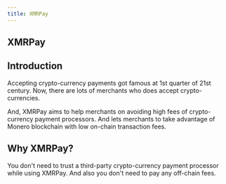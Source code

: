 ```yaml
---
title: XMRPay
---
```


## XMRPay
## Introduction
Accepting crypto-currency payments got famous at 1st quarter of 21st century. Now, there are lots of merchants who does accept crypto-currencies.


And, XMRPay aims to help merchants on avoiding high fees of crypto-currency payment processors. And lets merchants to take advantage of Monero blockchain with low on-chain transaction fees.

## Why XMRPay?
You don't need to trust a third-party crypto-currency payment processor while using XMRPay. And also you don't need to pay any off-chain fees.

